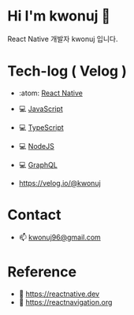 
# Hi I'm kwonuj 👋
React Native 개발자 kwonuj 입니다.

# Tech-log ( Velog )
- :atom: [React Native](https://velog.io/@kwonuj/series/React-Native)
- 💻 [JavaScript](https://velog.io/@kwonuj/series/JavaScript)
- 💻 [TypeScript](https://velog.io/@kwonuj/series/TypeScript)
- 💻 [NodeJS](https://velog.io/@kwonuj/series/NodeJS)
- 💻 [GraphQL](https://velog.io/@kwonuj/series/GraphQL)

- https://velog.io/@kwonuj

# Contact
- 📫 kwonuj96@gmail.com

# Reference
- 📌 https://reactnative.dev
- 📌 https://reactnavigation.org
